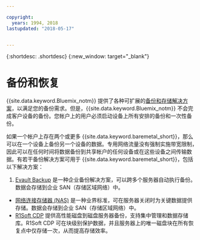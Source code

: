 ```yaml
---

copyright:
  years: 1994, 2018
lastupdated: "2018-05-17"


---
```


{:shortdesc: .shortdesc}
{:new_window: target="_blank"}


# 备份和恢复

{{site.data.keyword.Bluemix_notm}} 提供了各种可扩展的[备份和存储解决方案](https://www.softlayer.com/cloud-storage)，以满足您的备份需求。但是，{{site.data.keyword.Bluemix_notm}} 不会完成客户设备的备份。您帐户上的用户必须启动设备上所有安排的备份和一次性备份。

如果一个帐户上存在两个或更多 {{site.data.keyword.baremetal_short}}，那么可以在一个设备上备份另一个设备的数据。专用网络流量没有强制实施带宽限制，因此可以在任何时间将数据备份到共享帐户的任何设备或在这些设备之间传输数据。有若干备份解决方案可用于 {{site.data.keyword.baremetal_short}}，包括以下解决方案：

1. [Evault Backup](../infrastructure/backup/index.html) 是一种企业备份解决方案，可以跨多个服务器自动执行备份。数据会存储到企业 SAN（存储区域网络）中。
* [网络连接存储器 (NAS)](../infrastructure/network-attached-storage/nas.html) 是一种业界标准，可在服务器关闭时为关键数据提供存储。数据会存储到企业 SAN（存储区域网络）中。
* [R1Soft CDP](../infrastructure/backup/r1soft.html) 提供高性能磁盘到磁盘服务器备份，支持集中管理和数据存储库。R1Soft CDP 可在块级别保护数据，并且服务器上的唯一磁盘块在所有恢复点中仅存储一次，从而提高存储效率。
